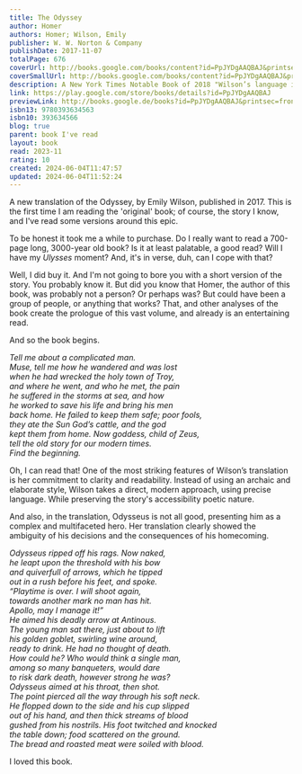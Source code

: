```yaml
---  
title: The Odyssey  
author: Homer  
authors: Homer; Wilson, Emily  
publisher: W. W. Norton & Company  
publishDate: 2017-11-07  
totalPage: 676  
coverUrl: http://books.google.com/books/content?id=PpJYDgAAQBAJ&printsec=frontcover&img=1&zoom=1&edge=curl&source=gbs_api  
coverSmallUrl: http://books.google.com/books/content?id=PpJYDgAAQBAJ&printsec=frontcover&img=1&zoom=5&edge=curl&source=gbs_api  
description: A New York Times Notable Book of 2018 "Wilson’s language is fresh, unpretentious and lean…It is rare to find a translation that is at once so effortlessly easy to read and so rigorously considered." —Madeline Miller, author of Circe Composed at the rosy-fingered dawn of world literature almost three millennia ago, The Odyssey is a poem about violence and the aftermath of war; about wealth, poverty and power; about marriage and family; about travelers, hospitality, and the yearning for home. This fresh, authoritative translation captures the beauty of this ancient poem as well as the drama of its narrative. Its characters are unforgettable, none more so than the “complicated” hero himself, a man of many disguises, many tricks, and many moods, who emerges in this version as a more fully rounded human being than ever before. Written in iambic pentameter verse and a vivid, contemporary idiom, Emily Wilson’s Odyssey sings with a voice that echoes Homer’s music; matching the number of lines in the Greek original, the poem sails along at Homer’s swift, smooth pace. A fascinating, informative introduction explores the Bronze Age milieu that produced the epic, the poem’s major themes, the controversies about its origins, and the unparalleled scope of its impact and influence. Maps drawn especially for this volume, a pronunciation glossary, and extensive notes and summaries of each book make this is an Odyssey that will be treasured by a new generation of readers.  
link: https://play.google.com/store/books/details?id=PpJYDgAAQBAJ  
previewLink: http://books.google.de/books?id=PpJYDgAAQBAJ&printsec=frontcover&dq=odyssey+emily+wilson&hl=&as_pt=BOOKS&cd=1&source=gbs_api  
isbn13: 9780393634563  
isbn10: 393634566  
blog: true  
parent: book I've read  
layout: book  
read: 2023-11  
rating: 10  
created: 2024-06-04T11:47:57  
updated: 2024-06-04T11:52:24  
---  
```

  
A new translation of the Odyssey, by Emily Wilson, published in 2017.  This is the first time I am reading the 'original' book; of course, the story I know, and I've read some versions around this epic.  
  
To be honest it took me a while to purchase.  Do I really want to read a 700-page long, 3000-year old book?  Is it at least palatable, a good read?  Will I have my _Ulysses_ moment?  And, it's in verse, duh, can I cope with that?  
  
Well, I did buy it.  And I'm not going to bore you with a short version of the story.  You probably know it.  But did you know that Homer, the author of this book, was probably not a person?  Or perhaps was?  But could have been a group of people, or anything that works?  That, and other analyses of the book create the prologue of this vast volume, and already is an entertaining read.  
  
And so the book begins.  
  
_Tell me about a complicated man._  
_Muse, tell me how he wandered and was lost_  
_when he had wrecked the holy town of Troy,_  
_and where he went, and who he met, the pain_  
_he suffered in the storms at sea, and how_  
_he worked to save his life and bring his men_  
_back home. He failed to keep them safe; poor fools,_  
_they ate the Sun God’s cattle, and the god_  
_kept them from home. Now goddess, child of Zeus,_  
_tell the old story for our modern times._  
_Find the beginning._  
  
Oh, I can read that!  One of the most striking features of Wilson’s translation is her commitment to clarity and readability. Instead of using an archaic and elaborate style, Wilson takes a direct, modern approach, using precise language.  While preserving the story's accessibility poetic nature.  
  
And also, in the translation, Odysseus is not all good, presenting him as a complex and multifaceted hero. Her translation clearly showed the ambiguity of his decisions and the consequences of his homecoming.  
  
_Odysseus ripped off his rags. Now naked,_  
_he leapt upon the threshold with his bow_  
_and quiverfull of arrows, which he tipped_  
_out in a rush before his feet, and spoke._  
_“Playtime is over. I will shoot again,_  
_towards another mark no man has hit._  
_Apollo, may I manage it!”_  
_He aimed his deadly arrow at Antinous._  
_The young man sat there, just about to lift_  
_his golden goblet, swirling wine around,_  
_ready to drink. He had no thought of death._  
_How could he? Who would think a single man,_  
_among so many banqueters, would dare_  
_to risk dark death, however strong he was?_  
_Odysseus aimed at his throat, then shot._  
_The point pierced all the way through his soft neck._  
_He flopped down to the side and his cup slipped_  
_out of his hand, and then thick streams of blood_  
_gushed from his nostrils. His foot twitched and knocked_  
_the table down; food scattered on the ground._  
_The bread and roasted meat were soiled with blood._  
  
I loved this book.